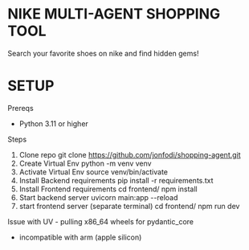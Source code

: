 
# NIKE MULTI-AGENT SHOPPING TOOL
Search your favorite shoes on nike and find hidden gems!

# SETUP 
Prereqs
- Python 3.11 or higher 

Steps 
1) Clone repo 
git clone https://github.com/jonfodi/shopping-agent.git
1)  Create Virtual Env
python -m venv venv 
2) Activate Virtual Env
source venv/bin/activate 
3) Install Backend requirements 
pip install -r requirements.txt
4) Install Frontend requirements 
cd frontend/
npm install 
5) Start backend server
uvicorn main:app --reload
6) start frontend server (separate terminal)
cd frontend/
npm run dev 

Issue with UV - pulling x86_64 wheels for pydantic_core 
- incompatible with arm (apple silicon)
